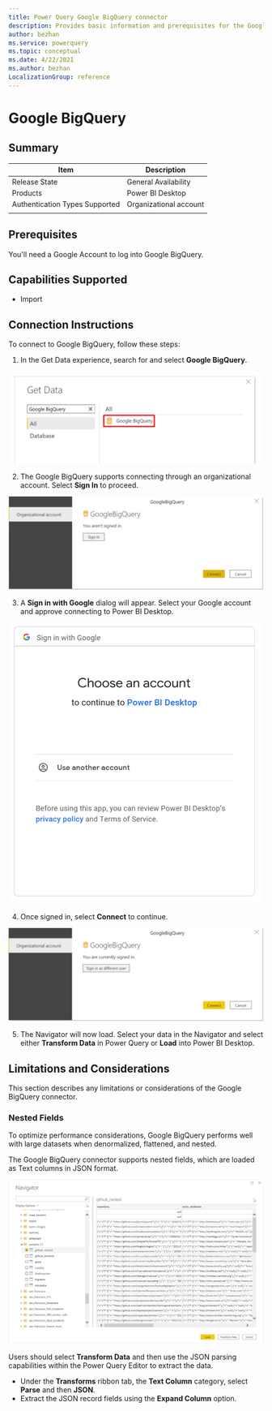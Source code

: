 ```yaml
---
title: Power Query Google BigQuery connector
description: Provides basic information and prerequisites for the Google BigQuery connector.
author: bezhan
ms.service: powerquery
ms.topic: conceptual
ms.date: 4/22/2021
ms.author: bezhan
LocalizationGroup: reference
---
```


# Google BigQuery
 
## Summary

| Item | Description |
| ---- | ----------- |
| Release State | General Availability |
| Products | Power BI Desktop |
| Authentication Types Supported | Organizational account |
| | |

## Prerequisites

You'll need a Google Account to log into Google BigQuery. 

## Capabilities Supported

 * Import

## Connection Instructions

To connect to Google BigQuery, follow these steps:

1) In the Get Data experience, search for and select **Google BigQuery**. 

  ![Get Data from Google BigQuery](./media/google-bigquery/GetData.png)

2) The Google BigQuery supports connecting through an organizational account. Select **Sign In** to proceed.

  ![Sign in to Google BigQuery](./media/google-bigquery/SignIn.png)

3) A **Sign in with Google** dialog will appear. Select your Google account and approve connecting to Power BI Desktop.

  ![Sign in to Google](./media/google-bigquery/SignIntoGoogle.png)

4) Once signed in, select **Connect** to continue.

  ![Connect to Google BigQuery Data](./media/google-bigquery/ConnectToGoogleBigQueryData.png)

5) The Navigator will now load. Select your data in the Navigator and select either **Transform Data** in Power Query or **Load** into Power BI Desktop.

## Limitations and Considerations

This section describes any limitations or considerations of the Google BigQuery connector.

### Nested Fields

To optimize performance considerations, Google BigQuery performs well with large datasets when denormalized, flattened, and nested. 

The Google BigQuery connector supports nested fields, which are loaded as Text columns in JSON format. 

  ![Google BigQuery Nested Fields Support](./media/google-bigquery/GoogleBigQueryNestedFields.png)

Users should select **Transform Data** and then use the JSON parsing capabilities within the Power Query Editor to extract the data.

* Under the **Transforms** ribbon tab, the **Text Column** category, select **Parse** and then **JSON**.
* Extract the JSON record fields using the **Expand Column** option.


